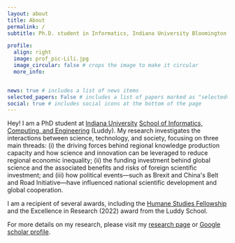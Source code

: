 ```yaml
---
layout: about
title: About
permalink: /
subtitle: Ph.D. student in Informatics, Indiana University Bloomington.

profile:
  align: right
  image: prof_pic-Lili.jpg
  image_circular: false # crops the image to make it circular
  more_info:


news: true # includes a list of news items
selected_papers: False # includes a list of papers marked as "selected={true}"
social: true # includes social icons at the bottom of the page
---
```


Hey! I am a PhD student at [Indiana University](https://bloomington.iu.edu/) [School of Informatics, Computing, and Engineering](https://luddy.indiana.edu/) (Luddy). My research investigates the interactions between science, technology, and society, focusing on three main threads: (i) the driving forces behind regional knowledge production capacity and how science and innovation can be leveraged to reduce regional economic inequality; (ii) the funding investment behind global science and the associated benefits and risks of foreign scientific investment; and (iii) how political events—such as Brexit and China's Belt and Road Initiative—have influenced national scientific development and global cooperation.

I am a recipient of several awards, including the [Humane Studies Fellowship](https://www.theihs.org/funding-opportunities/humane-studies-fellowship/) and the Excellence in Research (2022) award from the Luddy School.

For more details on my research, please visit my [research page](/publications/) or [Google scholar profile](https://scholar.google.com/citations?user=kjBstLsAAAAJ&hl=en).
